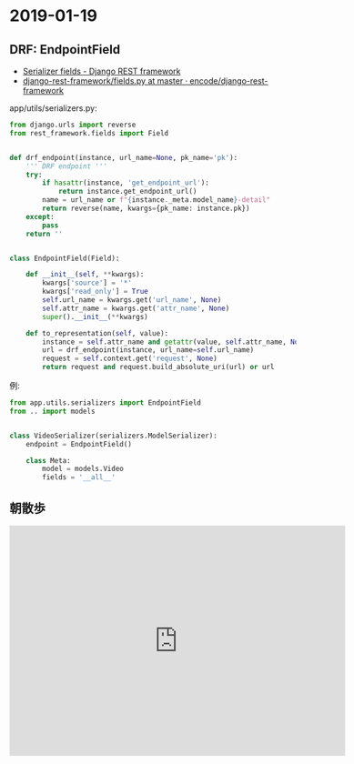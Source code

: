 # 2019-01-19

## DRF: EndpointField

- [Serializer fields - Django REST framework](https://www.django-rest-framework.org/api-guide/fields/)
- [django-rest-framework/fields.py at master · encode/django-rest-framework](https://github.com/encode/django-rest-framework/blob/master/rest_framework/fields.py#L309)

app/utils/serializers.py:

~~~py
from django.urls import reverse
from rest_framework.fields import Field


def drf_endpoint(instance, url_name=None, pk_name='pk'):
    ''' DRF endpoint '''
    try:
        if hasattr(instance, 'get_endpoint_url'):
            return instance.get_endpoint_url()
        name = url_name or f"{instance._meta.model_name}-detail"
        return reverse(name, kwargs={pk_name: instance.pk})
    except:
        pass
    return ''


class EndpointField(Field):

    def __init__(self, **kwargs):
        kwargs['source'] = '*'
        kwargs['read_only'] = True
        self.url_name = kwargs.get('url_name', None)
        self.attr_name = kwargs.get('attr_name', None)
        super().__init__(**kwargs) 

    def to_representation(self, value):
        instance = self.attr_name and getattr(value, self.attr_name, None) or value
        url = drf_endpoint(instance, url_name=self.url_name)
        request = self.context.get('request', None)
        return request and request.build_absolute_uri(url) or url
~~~

例:

~~~py
from app.utils.serializers import EndpointField
from .. import models


class VideoSerializer(serializers.ModelSerializer):
    endpoint = EndpointField()

    class Meta:
        model = models.Video
        fields = '__all__'
~~~

## 朝散歩

<iframe height='405' width='590' frameborder='0' allowtransparency='true' scrolling='no' src='https://www.strava.com/activities/2087878613/embed/fa4df1bfbe40af19d92f7b40873bccebaadd12ca'></iframe>